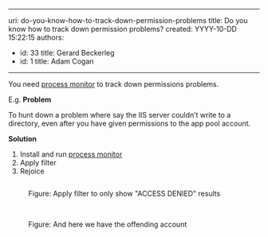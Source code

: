 

---
uri: do-you-know-how-to-track-down-permission-problems
title: Do you know how to track down permission problems?
created: YYYY-10-DD 15:22:15
authors:
  - id: 33
    title: Gerard Beckerleg
  - id: 1
    title: Adam Cogan
---




<span class='intro'> <p class="p1">You need 
   <a href="http&#58;//technet.microsoft.com/en-us/sysinternals/bb896645.aspx"> 
      <span class="s1">process monitor</span></a> to track down permissions problems.</p><p class="p1">E.g. 
   <strong>Problem</strong></p><p class="p1">To hunt down a problem where say the IIS server couldn’t write to a directory, even after you have given permissions to the app pool account.</p><p class="p1"> 
   <strong>Solution</strong></p><ol class="ol1"><li class="li1">Install and run 
      <a href="http&#58;//technet.microsoft.com/en-us/sysinternals/bb896645.aspx"> 
         <span class="s1">process monitor</span></a></li><li class="li1">Apply filter</li><li class="li1">Rejoice</li></ol><dl class="image"><dt>
      <img src="/PublishingImages/process-monitor-filter.jpg" alt="" />
   </dt><dd>Figure&#58; Apply filter to only show &quot;ACCESS DENIED&quot; results</dd></dl>​​
   <dl class="image"><dt>
         <img src="/PublishingImages/event-properties.jpg" alt="" />
      </dt><dd>Figure&#58; And here we have the offending account</dd></dl> </span>




